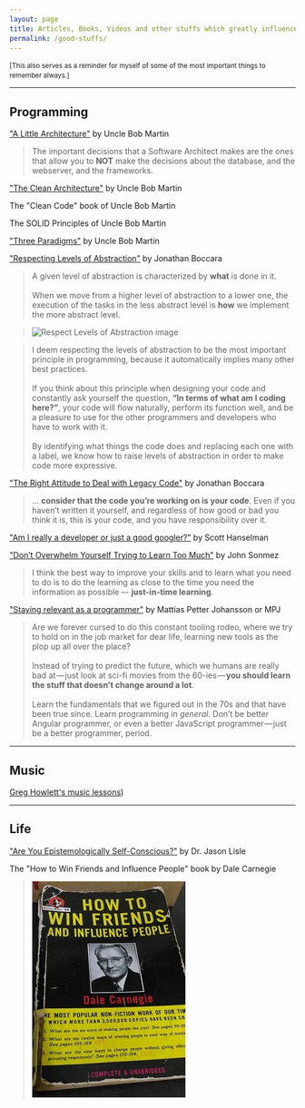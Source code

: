```yaml
---
layout: page
title: Articles, Books, Videos and other stuffs which greatly influenced how I think
permalink: /good-stuffs/
---
```


<small>[This also serves as a reminder for myself of some of the most important things to remember always.]</small>


---

## Programming



["A Little Architecture"](http://blog.cleancoder.com/uncle-bob/2016/01/04/ALittleArchitecture.html) by Uncle Bob Martin

> The important decisions that a Software Architect makes are the ones that allow you to **NOT** make the decisions about the database, and the webserver, and the frameworks.



["The Clean Architecture"](http://blog.cleancoder.com/uncle-bob/2012/08/13/the-clean-architecture.html) by Uncle Bob Martin



The "Clean Code" book of Uncle Bob Martin



The SOLID Principles of Uncle Bob Martin



["Three Paradigms"](http://blog.cleancoder.com/uncle-bob/2012/12/19/Three-Paradigms.html) by Uncle Bob Martin



["Respecting Levels of Abstraction"](https://simpleprogrammer.com/2017/01/27/respecting-abstraction/) by Jonathan Boccara

>A given level of abstraction is characterized by **what** is done in it. 
<br /><br />
>When we move from a higher level of abstraction to a lower one, the execution of the tasks in the less abstract level is **how** we implement the more abstract level.




> ![Respect Levels of Abstraction image](https://spzone-simpleprogrammer.netdna-ssl.com/wp-content/uploads/2017/01/respect_levels_of_abstraction2.png)

> I deem respecting the levels of abstraction to be the most important principle in programming, because it automatically implies many other best practices.
<br /><br />
If you think about this principle when designing your code and constantly ask yourself the question, **“In terms of what am I coding here?”**, your code will flow naturally, perform its function well, and be a pleasure to use for the other programmers and developers who have to work with it.
<br /><br />
By identifying what things the code does and replacing each one with a label, we know how to raise levels of abstraction in order to make code more expressive.




["The Right Attitude to Deal with Legacy Code"](https://simpleprogrammer.com/2017/03/01/deal-with-legacy-code/) by Jonathan Boccara

> ... **consider that the code you’re working on is your code**. Even if you haven’t written it yourself, and regardless of how good or bad you think it is, this is your code, and you have responsibility over it. 




["Am I really a developer or just a good googler?"](http://www.hanselman.com/blog/AmIReallyADeveloperOrJustAGoodGoogler.aspx) by Scott Hanselman




["Don’t Overwhelm Yourself Trying to Learn Too Much"](https://simpleprogrammer.com/2014/06/23/dont-overwhelm-trying-learn-much/) by John Sonmez

> I think the best way to improve your skills and to learn what you need to do is to do the learning as close to the time you need the information as possible –- **just-in-time learning**.




["Staying relevant as a programmer"](https://medium.com/humans-create-software/staying-relevant-as-a-programmer-e9f18b1b0e43) by Mattias Petter Johansson or MPJ

> Are we forever cursed to do this constant tooling rodeo, where we try to hold on in the job market for dear life, learning new tools as the plop up all over the place?
<br /><br />
Instead of trying to predict the future, which we humans are really bad at — just look at sci-fi movies from the 60-ies — **you should learn the stuff that doesn’t change around a lot**.
<br /><br />
Learn the fundamentals that we figured out in the 70s and that have been true since. Learn programming in *general*. Don’t be better Angular programmer, or even a better JavaScript programmer — just be a better programmer, period.


---


## Music

[Greg Howlett's music lessons](http://greghowlett.com/blog/?affid=5114))

<!--
[Another appetizer for the upcoming big music question](https://greghowlett.com/blog/music-philosophy/appetizer.aspx?affid=5114) by Greg Howlett
- This is one of Greg's articles (among others) that changed my view on "music standards". (I had a very strict standard before :blush:)
-->


---


## Life

["Are You Epistemologically Self-Conscious?"](http://www.jasonlisle.com/2013/09/06/are-you-epistemologically-self-conscious/) by Dr. Jason Lisle

The "How to Win Friends and Influence People" book by Dale Carnegie

> ![How to Win Friends and Influence People book](/images/2017/how-to-win-friends-book-old.jpg)
